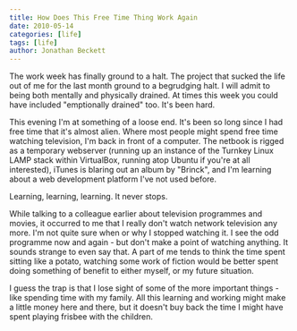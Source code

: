 ```yaml
---
title: How Does This Free Time Thing Work Again
date: 2010-05-14
categories: [life]
tags: [life]
author: Jonathan Beckett
---
```


The work week has finally ground to a halt. The project that sucked the life out of me for the last month ground to a begrudging halt. I will admit to being both mentally and physically drained. At times this week you could have included "emptionally drained" too. It's been hard.

This evening I'm at something of a loose end. It's been so long since I had free time that it's almost alien. Where most people might spend free time watching television, I'm back in front of a computer. The netbook is rigged as a temporary webserver (running up an instance of the Turnkey Linux LAMP stack within VirtualBox, running atop Ubuntu if you're at all interested), iTunes is blaring out an album by "Brinck", and I'm learning about a web development platform I've not used before.

Learning, learning, learning. It never stops.

While talking to a colleague earlier about television programmes and movies, it occurred to me that I really don't watch network television any more. I'm not quite sure when or why I stopped watching it. I see the odd programme now and again - but don't make a point of watching anything. It sounds strange to even say that. A part of me tends to think the time spent sitting like a potato, watching some work of fiction would be better spent doing something of benefit to either myself, or my future situation.

I guess the trap is that I lose sight of some of the more important things - like spending time with my family. All this learning and working might make a little money here and there, but it doesn't buy back the time I might have spent playing frisbee with the children.